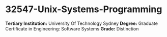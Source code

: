 # 32547-Unix-Systems-Programming

**Tertiary Institution:** University Of Technology Sydney
**Degree:** Graduate Certificate in Engineering: Software Systems
**Grade:** Distinction
